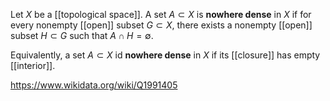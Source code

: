 Let $X$ be a [[topological space]]. A set $A\subset X$ is **nowhere dense** in $X$ if for every nonempty [[open]] subset $G\subset X$, there exists a nonempty [[open]] subset $H\subset G$ such that $A\cap H=\emptyset$.

Equivalently, a set $A\subset X$ id **nowhere dense** in $X$ if its [[closure]] has empty [[interior]].

https://www.wikidata.org/wiki/Q1991405
